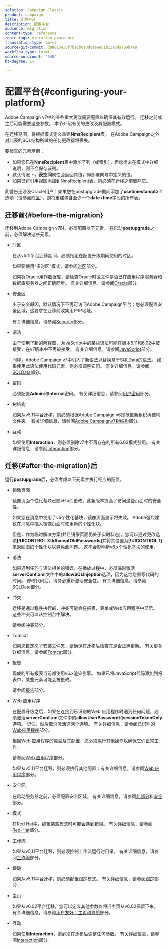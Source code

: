 ```yaml
---
solution: Campaign Classic
product: campaign
title: 配置平台
description: 配置平台
audience: migration
content-type: reference
topic-tags: migration-procedure
translation-type: tm+mt
source-git-commit: d88815e36f7be1b010dcaeee51013a5da769b4a8
workflow-type: tm+mt
source-wordcount: '940'
ht-degree: 1%

---
```



# 配置平台{#configuring-your-platform}

Adobe Campaign v7中的某些重大更改需要配置以确保其有效运行。 迁移之前或之后可能需要这些参数。 本节介绍有关的更改及其配置模式。

在迁移期间，将根据模式定义重建&#x200B;**NmsRecipient**&#x200B;表。 在Adobe Campaign之外对此表的SQL结构所做的任何更改都将丢失。

要检查的元素示例：

* 如果您已在&#x200B;**NmsRecipient**&#x200B;表中添加了列（或索引），但您尚未在模式中详细说明，则不会保存该列。
* 默认情况下，**表空间**&#x200B;属性会返回其值，即部署向导中定义的值。
* 如果已将引用视图添加到NmsRecipient表，则必须在迁移之前删除它。

此警告还涉及Oracle用户：如果您在postupgrade期间添加了&#x200B;**usetimestamptz:1**&#x200B;选项（请参阅[时区](../../migration/using/general-configurations.md#time-zones)），则将重建包含至少一个&#x200B;**date+time**&#x200B;字段的所有表。

## 迁移前{#before-the-migration}

迁移到Adobe Campaign v7时，必须配置以下元素。 在启动&#x200B;**postupgrade**&#x200B;之前，必须解决这些元素。

* 时区

   在从v5.11平台迁移期间，必须指定在配置升级期间使用的时区。

   如果要使用“多时区”模式，请参阅[时区](../../migration/using/general-configurations.md#time-zones)部分。

   如果将Oracle用作数据库，请检查Oracle时区文件是否已在应用程序服务器和数据库服务器之间正确同步。 有关详细信息，请参阅[Oracle](../../migration/using/general-configurations.md#oracle)部分。

* 安全区

   出于安全原因，默认情况下不再可访问Adobe Campaign平台：您必须配置安全区域，这要求在迁移前收集用户IP地址。

   有关详细信息，请参阅[Security](../../migration/using/general-configurations.md#security)部分。

* 语法

   由于使用了新的解释器，JavaScript中的某些语法可能在版本5.11和6.02中被接受，在v7版本中不再被接受。 有关详细信息，请参阅[JavaScript](../../migration/using/general-configurations.md#javascript)部分。

   同样，Adobe Campaign v7中引入了新语法以替换基于SQLData的语法。 如果使用此语法使用代码元素，则必须调整它们。 有关详细信息，请参阅[SQLData](../../migration/using/general-configurations.md#sqldata)部分。

* 密码

   必须配置&#x200B;**Admin**&#x200B;和&#x200B;**Internal**&#x200B;密码。 有关详细信息，请参阅[用户密码](../../migration/using/before-starting-migration.md#user-passwords)部分。

* 树结构

   如果从v5.11平台迁移，则必须根据Adobe Campaign v6规范重新组织树结构文件夹。 有关详细信息，请参阅[Adobe Campaignv7树结构](../../migration/using/specific-configurations-in-v5-11.md#campaign-vseven-tree-structure)部分。

* 互动

   如果使用&#x200B;**Interaction**，则必须删除v7中不再存在的所有6.02模式引用。 有关详细信息，请参阅[Interaction](../../migration/using/general-configurations.md#interaction)部分。

## 迁移{#after-the-migration}后

运行&#x200B;**postupgrade**&#x200B;后，必须考虑以下元素并执行相应的配置。

* 镜像页面

   镜像页面个性化基块已随v6.x而更改。此新版本提高了访问这些页面时的安全性。

   如果您在消息中使用了v5个性化基块，镜像页面显示将失败。 Adobe强烈建议在消息中插入镜像页面时使用新的个性化块。

   但是，作为临时解决方案(并且镜像页面仍处于实时状态)，您可以通过更改选项&#x200B;**[!UICONTROL XtkAcceptOldPasswords]**&#x200B;并将其设置为&#x200B;**[!UICONTROL 1]**&#x200B;来返回旧的个性化块以避免此问题。 这不会影响新v6.x个性化基块的使用。

* 语法

   如果遇到任何与语法相关的错误，在播放过程中，必须临时激活&#x200B;**serverConf.xml**&#x200B;文件中的&#x200B;**allowSQLInjeption**&#x200B;选项，因为这给您重写代码的时间。 修改代码后，请务必重新激活安全性。 有关详细信息，请参阅[SQLData](../../migration/using/general-configurations.md#sqldata)部分。

* 冲突

   迁移是通过程序执行的，冲突可能会在报表、表单或Web应用程序中显示。 这些冲突可以从控制台中解决。

   请参阅[冲突](../../migration/using/general-configurations.md#conflicts)部分。

* Tomcat

   如果您自定义了安装文件夹，请确保在迁移后检查其是否正确更新。 有关更多详细信息，请参阅[Tomcat](../../migration/using/general-configurations.md#tomcat)部分。

* 报告

   现成的所有报表当前都使用v6.x渲染引擎。 如果已将JavaScript代码添加到报表中，某些元素可能会被更改。

   请参阅[报告](../../migration/using/general-configurations.md#reports)部分。

* Web 应用程序

   在配置升级之后，如果在连接到已识别的Web 应用程序时遇到任何问题，必须激活&#x200B;**serverConf.xml**&#x200B;文件中的&#x200B;**allowUserPassword**&#x200B;和&#x200B;**sessionTokenOnly**&#x200B;选项。 记住，然后取消激活这两个选项。 有关详细信息，请参阅[已识别的Web应用程序](../../migration/using/general-configurations.md#identified-web-applications)部分。

   根据Web 应用程序的类型及其配置，您必须执行其他操作以确保它们正常工作。

   请参阅[Web 应用程序](../../migration/using/general-configurations.md#web-applications)部分。

   如果从v5.11平台迁移，则必须执行其他配置：有关详细信息，请参阅[Web 应用程序](../../migration/using/specific-configurations-in-v5-11.md#web-applications)部分。

* 安全区。

   在启动服务器之前，必须配置安全区域。 有关详细信息，请参阅[此部分](../../installation/using/security-zones.md)和[安全](../../migration/using/general-configurations.md#security)部分。

* 模式

   在Red Hat中，编辑某些模式时可能会遇到错误。 有关详细信息，请参阅[Red-Hat](../../migration/using/general-configurations.md#red-hat)部分。

* 工作流

   如果从v5.11平台迁移，则必须控制工作流运行时目录。 有关详细信息，请参阅[工作流](../../migration/using/specific-configurations-in-v5-11.md#workflows)部分。

* 跟踪

   如果从v5.11平台迁移，则必须配置跟踪模式。 有关详细信息，请参阅[跟踪](../../migration/using/specific-configurations-in-v5-11.md#tracking)部分。

* 主页

   如果从v6.02平台迁移，您可以定义其他参数以将旧主页从v6.02保留下来。有关详细信息，请参阅[用户友好：主页和导航](../../migration/using/specific-configurations-in-v6-02.md#user-friendliness--home-page-and-navigation)部分。

* 互动

   如果使用&#x200B;**Interaction**，则必须在迁移后调整任何参数。 有关详细信息，请参阅[Interaction](../../migration/using/general-configurations.md#interaction)部分。

